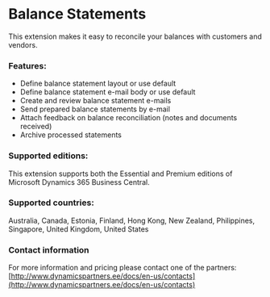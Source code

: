 # Balance Statements
This extension makes it easy to reconcile your balances with customers and vendors.

### Features:
- Define balance statement layout or use default
- Define balance statement e-mail body or use default
- Create and review balance statement e-mails
- Send prepared balance statements by e-mail
- Attach feedback on balance reconciliation (notes and documents received) 
- Archive processed statements

### Supported editions:
This extension supports both the Essential and Premium editions of Microsoft Dynamics 365 Business Central.

### Supported countries:
Australia, Canada, Estonia, Finland, Hong Kong, New Zealand, Philippines, Singapore, United Kingdom, United States

### Contact information

For more information and pricing please contact one of the partners:  
[http://www.dynamicspartners.ee/docs/en-us/contacts](http://www.dynamicspartners.ee/docs/en-us/contacts)